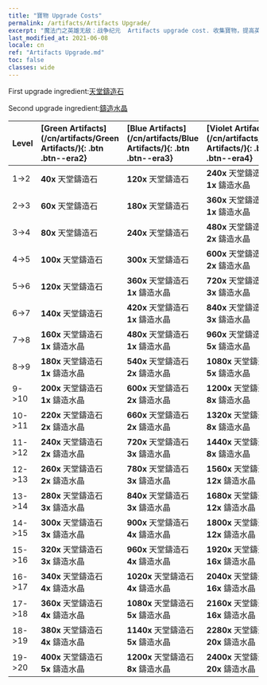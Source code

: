 ```yaml
---
title: "寶物 Upgrade Costs"
permalink: /artifacts/Artifacts Upgrade/
excerpt: "魔法门之英雄无敌：战争纪元  Artifacts upgrade cost. 收集寶物，提高英雄屬性，並獲得強力法術。"
last_modified_at: 2021-06-08
locale: cn
ref: "Artifacts Upgrade.md"
toc: false
classes: wide
---
```


  First upgrade ingredient:[天堂鑄造石](/cn/Items/art_188/)

  Second upgrade ingredient:[鑄造水晶](/cn/Items/art_189/)

  |  Level  | [Green Artifacts](/cn/artifacts/Green Artifacts/){: .btn .btn--era2} | [Blue Artifacts](/cn/artifacts/Blue Artifacts/){: .btn .btn--era3} | [Violet Artifacts](/cn/artifacts/Violet Artifacts/){: .btn .btn--era4} | [Orange Artifacts](/cn/artifacts/Orange Artifacts/){: .btn .btn--era5} |
  |:--------|:-------|:-------|:-------|:-------|
  | 1->2 | **40x** 天堂鑄造石 | **120x** 天堂鑄造石 | **240x** 天堂鑄造石<br/> **1x** 鑄造水晶 | **400x** 天堂鑄造石<br/> **2x** 鑄造水晶 |
  | 2->3 | **60x** 天堂鑄造石 | **180x** 天堂鑄造石 | **360x** 天堂鑄造石<br/> **1x** 鑄造水晶 | **600x** 天堂鑄造石<br/> **2x** 鑄造水晶 |
  | 3->4 | **80x** 天堂鑄造石 | **240x** 天堂鑄造石 | **480x** 天堂鑄造石<br/> **2x** 鑄造水晶 | **800x** 天堂鑄造石<br/> **3x** 鑄造水晶 |
  | 4->5 | **100x** 天堂鑄造石 | **300x** 天堂鑄造石 | **600x** 天堂鑄造石<br/> **2x** 鑄造水晶 | **1000x** 天堂鑄造石<br/> **3x** 鑄造水晶 |
  | 5->6 | **120x** 天堂鑄造石 | **360x** 天堂鑄造石<br/> **1x** 鑄造水晶 | **720x** 天堂鑄造石<br/> **3x** 鑄造水晶 | **1200x** 天堂鑄造石<br/> **5x** 鑄造水晶 |
  | 6->7 | **140x** 天堂鑄造石 | **420x** 天堂鑄造石<br/> **1x** 鑄造水晶 | **840x** 天堂鑄造石<br/> **3x** 鑄造水晶 | **1400x** 天堂鑄造石<br/> **5x** 鑄造水晶 |
  | 7->8 | **160x** 天堂鑄造石<br/> **1x** 鑄造水晶 | **480x** 天堂鑄造石<br/> **1x** 鑄造水晶 | **960x** 天堂鑄造石<br/> **5x** 鑄造水晶 | **1600x** 天堂鑄造石<br/> **8x** 鑄造水晶 |
  | 8->9 | **180x** 天堂鑄造石<br/> **1x** 鑄造水晶 | **540x** 天堂鑄造石<br/> **2x** 鑄造水晶 | **1080x** 天堂鑄造石<br/> **5x** 鑄造水晶 | **1800x** 天堂鑄造石<br/> **8x** 鑄造水晶 |
  | 9->10 | **200x** 天堂鑄造石<br/> **1x** 鑄造水晶 | **600x** 天堂鑄造石<br/> **2x** 鑄造水晶 | **1200x** 天堂鑄造石<br/> **8x** 鑄造水晶 | **2000x** 天堂鑄造石<br/> **12x** 鑄造水晶 |
  | 10->11 | **220x** 天堂鑄造石<br/> **2x** 鑄造水晶 | **660x** 天堂鑄造石<br/> **2x** 鑄造水晶 | **1320x** 天堂鑄造石<br/> **8x** 鑄造水晶 | **2200x** 天堂鑄造石<br/> **12x** 鑄造水晶 |
  | 11->12 | **240x** 天堂鑄造石<br/> **2x** 鑄造水晶 | **720x** 天堂鑄造石<br/> **3x** 鑄造水晶 | **1440x** 天堂鑄造石<br/> **8x** 鑄造水晶 | **2400x** 天堂鑄造石<br/> **16x** 鑄造水晶 |
  | 12->13 | **260x** 天堂鑄造石<br/> **2x** 鑄造水晶 | **780x** 天堂鑄造石<br/> **3x** 鑄造水晶 | **1560x** 天堂鑄造石<br/> **12x** 鑄造水晶 | **2600x** 天堂鑄造石<br/> **16x** 鑄造水晶 |
  | 13->14 | **280x** 天堂鑄造石<br/> **3x** 鑄造水晶 | **840x** 天堂鑄造石<br/> **3x** 鑄造水晶 | **1680x** 天堂鑄造石<br/> **12x** 鑄造水晶 | **2800x** 天堂鑄造石<br/> **20x** 鑄造水晶 |
  | 14->15 | **300x** 天堂鑄造石<br/> **3x** 鑄造水晶 | **900x** 天堂鑄造石<br/> **4x** 鑄造水晶 | **1800x** 天堂鑄造石<br/> **12x** 鑄造水晶 | **3000x** 天堂鑄造石<br/> **20x** 鑄造水晶 |
  | 15->16 | **320x** 天堂鑄造石<br/> **3x** 鑄造水晶 | **960x** 天堂鑄造石<br/> **4x** 鑄造水晶 | **1920x** 天堂鑄造石<br/> **16x** 鑄造水晶 | **3200x** 天堂鑄造石<br/> **25x** 鑄造水晶 |
  | 16->17 | **340x** 天堂鑄造石<br/> **4x** 鑄造水晶 | **1020x** 天堂鑄造石<br/> **4x** 鑄造水晶 | **2040x** 天堂鑄造石<br/> **16x** 鑄造水晶 | **3400x** 天堂鑄造石<br/> **25x** 鑄造水晶 |
  | 17->18 | **360x** 天堂鑄造石<br/> **4x** 鑄造水晶 | **1080x** 天堂鑄造石<br/> **5x** 鑄造水晶 | **2160x** 天堂鑄造石<br/> **16x** 鑄造水晶 | **3600x** 天堂鑄造石<br/> **30x** 鑄造水晶 |
  | 18->19 | **380x** 天堂鑄造石<br/> **4x** 鑄造水晶 | **1140x** 天堂鑄造石<br/> **5x** 鑄造水晶 | **2280x** 天堂鑄造石<br/> **20x** 鑄造水晶 | **3800x** 天堂鑄造石<br/> **30x** 鑄造水晶 |
  | 19->20 | **400x** 天堂鑄造石<br/> **5x** 鑄造水晶 | **1200x** 天堂鑄造石<br/> **8x** 鑄造水晶 | **2400x** 天堂鑄造石<br/> **20x** 鑄造水晶 | **4000x** 天堂鑄造石<br/> **35x** 鑄造水晶 |
